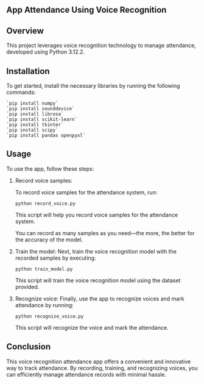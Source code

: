 ## App Attendance Using Voice Recognition

## Overview

This project leverages voice recognition technology to manage attendance, developed using Python 3.12.2.

## Installation

To get started, install the necessary libraries by running the following commands:

    `pip install numpy`
    `pip install sounddevice`
    `pip install librosa`
    `pip install scikit-learn`
    `pip install tkinter`
    `pip install scipy`
    `pip install pandas openpyxl`
    
## Usage

To use the app, follow these steps:

1. Record voice samples:

    To record voice samples for the attendance system, run:

    `python record_voice.py`
    
    This script will help you record voice samples for the attendance system.

    You can record as many samples as you need—the more, the better for the accuracy of the model.

2. Train the model:
    Next, train the voice recognition model with the recorded samples by executing:

    `python train_model.py`
    
    This script will train the voice recognition model using the dataset provided.

3. Recognize voice:
    Finally, use the app to recognize voices and mark attendance by running:

    `python recognize_voice.py`
    
    This script will recognize the voice and mark the attendance.

## Conclusion

This voice recognition attendance app offers a convenient and innovative way to track attendance. By recording, training, and recognizing voices, you can efficiently manage attendance records with minimal hassle.